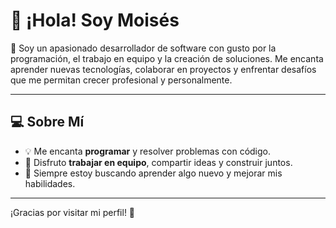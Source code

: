 
# 👋 ¡Hola! Soy Moisés

🎯 Soy un apasionado desarrollador de software con gusto por la programación, el trabajo en equipo y la creación de soluciones. Me encanta aprender nuevas tecnologías, colaborar en proyectos y enfrentar desafíos que me permitan crecer profesional y personalmente.

---

## 💻 Sobre Mí

- 💡 Me encanta **programar** y resolver problemas con código.
- 🤝 Disfruto **trabajar en equipo**, compartir ideas y construir juntos.
- 🚀 Siempre estoy buscando aprender algo nuevo y mejorar mis habilidades.

---

¡Gracias por visitar mi perfil! 🚀
